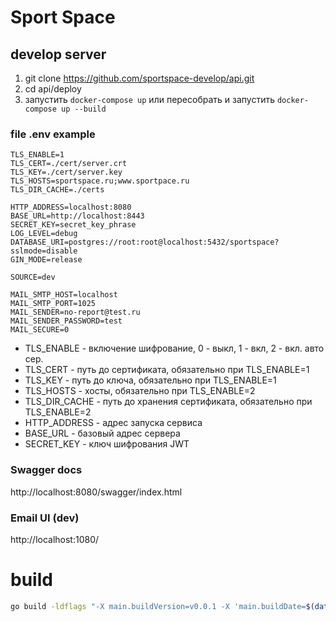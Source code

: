 # Sport Space

## develop server
1. git clone https://github.com/sportspace-develop/api.git
2. cd api/deploy
3. запустить ```docker-compose up``` или пересобрать и запустить ```docker-compose up --build```

### file .env example
```text
TLS_ENABLE=1
TLS_CERT=./cert/server.crt
TLS_KEY=./cert/server.key
TLS_HOSTS=sportspace.ru;www.sportpace.ru
TLS_DIR_CACHE=./certs

HTTP_ADDRESS=localhost:8080
BASE_URL=http://localhost:8443
SECRET_KEY=secret_key_phrase
LOG_LEVEL=debug
DATABASE_URI=postgres://root:root@localhost:5432/sportspace?sslmode=disable
GIN_MODE=release

SOURCE=dev

MAIL_SMTP_HOST=localhost
MAIL_SMTP_PORT=1025
MAIL_SENDER=no-report@test.ru
MAIL_SENDER_PASSWORD=test
MAIL_SECURE=0
```

* TLS_ENABLE - включение шифрование, 0 - выкл, 1 - вкл, 2 - вкл. авто сер.
* TLS_CERT - путь до сертификата, обязательно при TLS_ENABLE=1
* TLS_KEY - путь до ключа, обязательно при TLS_ENABLE=1
* TLS_HOSTS - хосты, обязательно при TLS_ENABLE=2
* TLS_DIR_CACHE - путь до хранения сертификата, обязательно при TLS_ENABLE=2
* HTTP_ADDRESS - адрес запуска сервиса
* BASE_URL - базовый адрес сервера
* SECRET_KEY - ключ шифрования JWT



### Swagger docs
http://localhost:8080/swagger/index.html

### Email UI (dev)
http://localhost:1080/

# build
```bash
go build -ldflags "-X main.buildVersion=v0.0.1 -X 'main.buildDate=$(date +'%Y/%m/%d %H:%M:%S')' -X 'main.buildCommit=$(git show --oneline -s)'" ./cmd/sportspace/sportspace.go
```